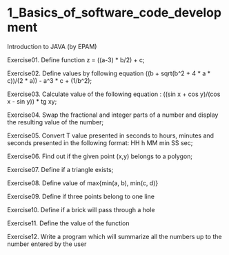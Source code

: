 # 1_Basics_of_software_code_development
Introduction to JAVA (by EPAM)

Exercise01. Define function z = ((a-3) * b/2) + c;

Exercise02. Define values by following equation ((b + sqrt(b^2 + 4 * a * c))/(2 * a)) - a^3 * c + (1/b^2);

Exercise03. Calculate value of the following equation : ((sin x + cos y)/(cos x - sin y)) * tg xy;

Exercise04. Swap the fractional and integer parts of a number and display the resulting value of the number;

Exercise05. Convert T value presented in seconds to hours, minutes and seconds presented in the following format: HH h MM min SS sec;

Exercise06. Find out if the given point (x,y) belongs to a polygon;

Exercise07. Define if a triangle exists;

Exercise08. Define value of max{min(a, b), min(c, d)}

Exercise09. Define if three points belong to one line

Exercise10. Define if a brick will pass through a hole

Exercise11. Define the value of the function

Exercise12. Write a program which will summarize all the numbers up to the number entered by the user
